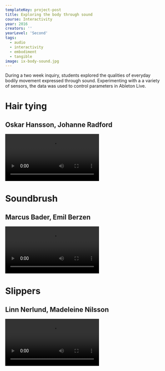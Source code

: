 ```yaml
---
templateKey: project-post
title: Exploring the body through sound
course: Interactivity
year: 2016
creators: ''
yearLevel: 'Second'
tags:
  - audio
  - interactivity
  - embodiment
  - tangible
image: ix-body-sound.jpg
---
```


During a two week inquiry, students explored the qualities of everyday bodily movement expressed through sound. Experimenting with a a variety of sensors, the data was used to control parameters in Ableton Live.

<div className="narrow section">

# Hair tying
## Oskar Hansson, Johanne Radford

<Video src="2016/images/ix-hair-1.webm" title="A sketch using bend sensors" />

</div>

<div className="narrow section">

# Soundbrush
## Marcus Bader, Emil Berzen

<Video src="2016/images/ix-soundbrush.webm" title="Does hearing how you work with a brush change your way of painting?" />

</div>

<div className="narrow section">

# Slippers
## Linn Nerlund, Madeleine Nilsson

<Video src="2016/images/ix-slippers.webm" title="Experimenting with different sensor placement on the slippers" />

</div>

